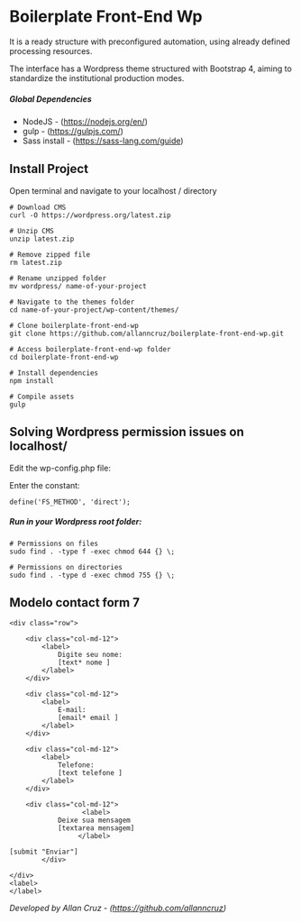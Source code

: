 # Boilerplate Front-End Wp #

It is a ready structure with preconfigured automation, using already defined processing resources.

The interface has a Wordpress theme structured with Bootstrap 4, aiming to standardize the institutional production modes.
##### Global Dependencies

* NodeJS - (https://nodejs.org/en/)
* gulp - (https://gulpjs.com/)
* Sass install - (https://sass-lang.com/guide)

## Install Project
Open terminal and navigate to your localhost / directory


```
# Download CMS
curl -O https://wordpress.org/latest.zip

# Unzip CMS
unzip latest.zip

# Remove zipped file
rm latest.zip

# Rename unzipped folder
mv wordpress/ name-of-your-project

# Navigate to the themes folder
cd name-of-your-project/wp-content/themes/

# Clone boilerplate-front-end-wp
git clone https://github.com/allanncruz/boilerplate-front-end-wp.git

# Access boilerplate-front-end-wp folder
cd boilerplate-front-end-wp

# Install dependencies
npm install

# Compile assets
gulp
```

## Solving Wordpress permission issues on localhost/
  
Edit the wp-config.php file:

Enter the constant:
```
define('FS_METHOD', 'direct');
```

##### Run in your Wordpress root folder:
```
# Permissions on files
sudo find . -type f -exec chmod 644 {} \;

# Permissions on directories
sudo find . -type d -exec chmod 755 {} \;
``` 

## Modelo contact form 7
```
<div class="row">

    <div class="col-md-12">
        <label>
            Digite seu nome:
            [text* nome ]
        </label>
    </div>

    <div class="col-md-12">
        <label>
            E-mail:
            [email* email ]
        </label>
    </div>

    <div class="col-md-12">
        <label>
            Telefone:
            [text telefone ]
        </label>
    </div>

    <div class="col-md-12">
                  <label>
		    Deixe sua mensagem
		    [textarea mensagem]
                 </label>

[submit "Enviar"] 
		</div>

</div>
<label>
</label>
```
*Developed by Allan Cruz - (https://github.com/allanncruz)*
